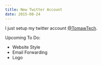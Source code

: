 ```yaml
---
title: New Twitter Account
date: 2015-08-24
---
```

I just setup my twitter account [@TomawTech](https://twitter.com/TomawTech).

Upcoming To Do:

*   Website Style
*   Email Forwarding
*   Logo